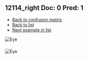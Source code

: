 ## 12114_right Doc: 0 Pred: 1
- [Back to confusion matrix](https://github.com/juliandewit/kaggle_retinopathy/blob/master/matrix.md)
- [Back to list](https://github.com/juliandewit/kaggle_retinopathy/blob/master/lists/01/list.md)
- [Next example in list](https://github.com/juliandewit/kaggle_retinopathy/blob/master/lists/01/12/12168_left.md)

![Eye](https://retinopaty.blob.core.windows.net/size1024/12114_right_0.jpeg)

### 

![Eye]()
